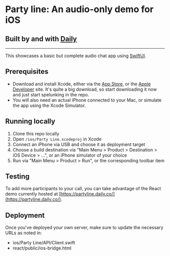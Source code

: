 # Party line: An audio-only demo for iOS

## Built by and with [Daily](https://docs.daily.co/reference)

---

This showcases a basic but complete audio chat app using [SwiftUI](https://developer.apple.com/xcode/swiftui/).

## Prerequisites

- Download and install Xcode, either via the [App Store](https://apps.apple.com/us/app/xcode/id497799835?mt=12), or the [Apple Developer](https://developer.apple.com/download/) site. It's quite a big download, so start downloading it now and just start spelunking in the repo.
- You will also need an actual iPhone connected to your Mac, or simulate the app using the Xcode Simulator.

## Running locally

1. Clone this repo locally
2. Open `/ios/Party Line.xcodeproj` in Xcode
3. Connect an iPhone via USB and choose it as deployment target
4. Choose a build destination via "Main Menu > Product > Destination > iOS Device > …", or an iPhone simulator of your choice
5. Run via "Main Menu > Product > Run", or the corresponding toolbar item

## Testing

To add more participants to your call, you can take advantage of the React demo currently hosted at [https://partyline.daily.co/](https://partyline.daily.co/).

## Deployment

Once you've deployed your own server, make sure to update the necessary URLs as noted in: 

- ios/Party Line/API/Client.swift
- react/public/ios-bridge.html
